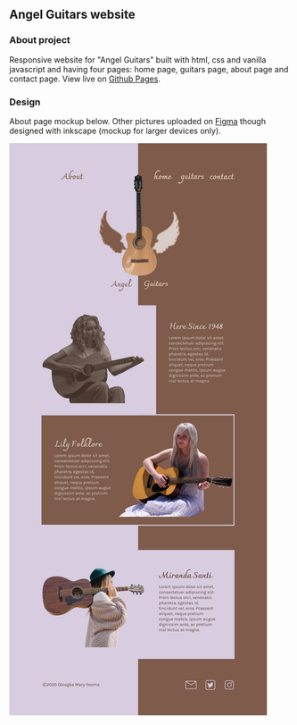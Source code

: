 ## Angel Guitars website
### About project
Responsive website for "Angel Guitars" built with html, css and vanilla javascript and having four pages: home page, guitars page, about page and contact page. View live on [Github Pages](https://ifycode.github.io/angel-guitars/).

### Design 
About page mockup below. Other pictures uploaded on [Figma](https://www.figma.com/file/1R1njNrDct79WA6pHReiaC/Angel-guitars?node-id=17%3A2) though designed with inkscape (mockup for larger devices only).


![About Page Mockup](./readmeExtension/about-page.png)
